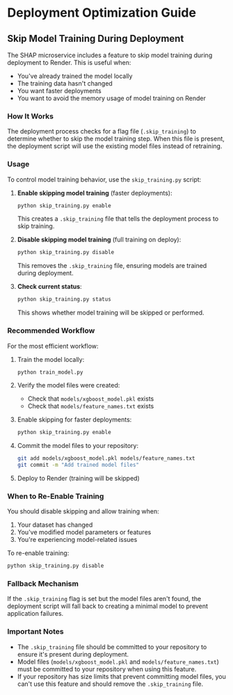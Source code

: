 # Deployment Optimization Guide

## Skip Model Training During Deployment

The SHAP microservice includes a feature to skip model training during deployment to Render. This is useful when:
- You've already trained the model locally
- The training data hasn't changed
- You want faster deployments
- You want to avoid the memory usage of model training on Render

### How It Works

The deployment process checks for a flag file (`.skip_training`) to determine whether to skip the model training step. When this file is present, the deployment script will use the existing model files instead of retraining.

### Usage

To control model training behavior, use the `skip_training.py` script:

1. **Enable skipping model training** (faster deployments):
   ```bash
   python skip_training.py enable
   ```
   This creates a `.skip_training` file that tells the deployment process to skip training.

2. **Disable skipping model training** (full training on deploy):
   ```bash
   python skip_training.py disable
   ```
   This removes the `.skip_training` file, ensuring models are trained during deployment.

3. **Check current status**:
   ```bash
   python skip_training.py status
   ```
   This shows whether model training will be skipped or performed.

### Recommended Workflow

For the most efficient workflow:

1. Train the model locally:
   ```bash
   python train_model.py
   ```

2. Verify the model files were created:
   - Check that `models/xgboost_model.pkl` exists
   - Check that `models/feature_names.txt` exists

3. Enable skipping for faster deployments:
   ```bash
   python skip_training.py enable
   ```

4. Commit the model files to your repository:
   ```bash
   git add models/xgboost_model.pkl models/feature_names.txt
   git commit -m "Add trained model files"
   ```

5. Deploy to Render (training will be skipped)

### When to Re-Enable Training

You should disable skipping and allow training when:

1. Your dataset has changed
2. You've modified model parameters or features
3. You're experiencing model-related issues

To re-enable training:
```bash
python skip_training.py disable
```

### Fallback Mechanism

If the `.skip_training` flag is set but the model files aren't found, the deployment script will fall back to creating a minimal model to prevent application failures.

### Important Notes

- The `.skip_training` file should be committed to your repository to ensure it's present during deployment.
- Model files (`models/xgboost_model.pkl` and `models/feature_names.txt`) must be committed to your repository when using this feature.
- If your repository has size limits that prevent committing model files, you can't use this feature and should remove the `.skip_training` file.

